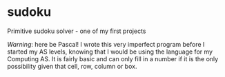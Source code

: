# sudoku
Primitive sudoku solver - one of my first projects

*Warning*: here be Pascal! I wrote this very imperfect program before I started my AS levels, knowing that I would be using the language for my Computing AS. It is fairly basic and can only fill in a number if it is the only possibility given that cell, row, column or box.
